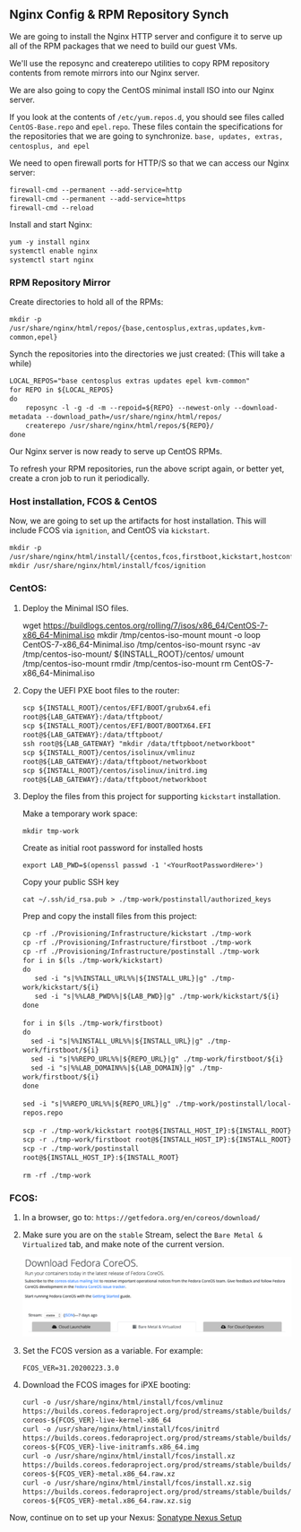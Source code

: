## Nginx Config & RPM Repository Synch
We are going to install the Nginx HTTP server and configure it to serve up all of the RPM packages that we need to build our guest VMs.

We'll use the reposync and createrepo utilities to copy RPM repository contents from remote mirrors into our Nginx server.

We are also going to copy the CentOS minimal install ISO into our Nginx server. 

If you look at the contents of `/etc/yum.repos.d`, you should see files called `CentOS-Base.repo` and `epel.repo`.  These files contain the specifications for the repositories that we are going to synchronize.  `base, updates, extras, centosplus, and epel`

We need to open firewall ports for HTTP/S so that we can access our Nginx server:

    firewall-cmd --permanent --add-service=http
    firewall-cmd --permanent --add-service=https
    firewall-cmd --reload

Install and start Nginx:

    yum -y install nginx
    systemctl enable nginx
    systemctl start nginx

### RPM Repository Mirror

Create directories to hold all of the RPMs:

    mkdir -p /usr/share/nginx/html/repos/{base,centosplus,extras,updates,kvm-common,epel}

Synch the repositories into the directories we just created:  (This will take a while)

    LOCAL_REPOS="base centosplus extras updates epel kvm-common"
    for REPO in ${LOCAL_REPOS}
    do
        reposync -l -g -d -m --repoid=${REPO} --newest-only --download-metadata --download_path=/usr/share/nginx/html/repos/
        createrepo /usr/share/nginx/html/repos/${REPO}/  
    done

Our Nginx server is now ready to serve up CentOS RPMs.

To refresh your RPM repositories, run the above script again, or better yet, create a cron job to run it periodically.

### Host installation, FCOS & CentOS

Now, we are going to set up the artifacts for host installation.  This will include FCOS via `ignition`, and CentOS via `kickstart`.

    mkdir -p /usr/share/nginx/html/install/{centos,fcos,firstboot,kickstart,hostconfig,postinstall}
    mkdir /usr/share/nginx/html/install/fcos/ignition

### CentOS:

1. Deploy the Minimal ISO files.

    wget https://buildlogs.centos.org/rolling/7/isos/x86_64/CentOS-7-x86_64-Minimal.iso
    mkdir /tmp/centos-iso-mount
    mount -o loop CentOS-7-x86_64-Minimal.iso /tmp/centos-iso-mount
    rsync -av /tmp/centos-iso-mount/ ${INSTALL_ROOT}/centos/
    umount /tmp/centos-iso-mount
    rmdir /tmp/centos-iso-mount
    rm CentOS-7-x86_64-Minimal.iso

1. Copy the UEFI PXE boot files to the router:

       scp ${INSTALL_ROOT}/centos/EFI/BOOT/grubx64.efi root@${LAB_GATEWAY}:/data/tftpboot/
       scp ${INSTALL_ROOT}/centos/EFI/BOOT/BOOTX64.EFI root@${LAB_GATEWAY}:/data/tftpboot/
       ssh root@${LAB_GATEWAY} "mkdir /data/tftpboot/networkboot"
       scp ${INSTALL_ROOT}/centos/isolinux/vmlinuz root@${LAB_GATEWAY}:/data/tftpboot/networkboot
       scp ${INSTALL_ROOT}/centos/isolinux/initrd.img root@${LAB_GATEWAY}:/data/tftpboot/networkboot

1. Deploy the files from this project for supporting `kickstart` installation.

    Make a temporary work space:

       mkdir tmp-work

    Create as initial root password for installed hosts

       export LAB_PWD=$(openssl passwd -1 '<YourRootPasswordHere>')

    Copy your public SSH key

       cat ~/.ssh/id_rsa.pub > ./tmp-work/postinstall/authorized_keys

    Prep and copy the install files from this project:

       cp -rf ./Provisioning/Infrastructure/kickstart ./tmp-work 
       cp -rf ./Provisioning/Infrastructure/firstboot ./tmp-work
       cp -rf ./Provisioning/Infrastructure/postinstall ./tmp-work
       for i in $(ls ./tmp-work/kickstart)
       do
          sed -i "s|%%INSTALL_URL%%|${INSTALL_URL}|g" ./tmp-work/kickstart/${i}
          sed -i "s|%%LAB_PWD%%|${LAB_PWD}|g" ./tmp-work/kickstart/${i}
       done

       for i in $(ls ./tmp-work/firstboot)
       do
         sed -i "s|%%INSTALL_URL%%|${INSTALL_URL}|g" ./tmp-work/firstboot/${i}
         sed -i "s|%%REPO_URL%%|${REPO_URL}|g" ./tmp-work/firstboot/${i}
         sed -i "s|%%LAB_DOMAIN%%|${LAB_DOMAIN}|g" ./tmp-work/firstboot/${i}
       done

       sed -i "s|%%REPO_URL%%|${REPO_URL}|g" ./tmp-work/postinstall/local-repos.repo

       scp -r ./tmp-work/kickstart root@${INSTALL_HOST_IP}:${INSTALL_ROOT}
       scp -r ./tmp-work/firstboot root@${INSTALL_HOST_IP}:${INSTALL_ROOT}
       scp -r ./tmp-work/postinstall root@${INSTALL_HOST_IP}:${INSTALL_ROOT}

       rm -rf ./tmp-work

### FCOS:

1. In a browser, go to: `https://getfedora.org/en/coreos/download/`
1. Make sure you are on the `stable` Stream, select the `Bare Metal & Virtualized` tab, and make note of the current version. 

    ![FCOS Download Page](images/FCOS-Download.png)

1. Set the FCOS version as a variable.  For example:

       FCOS_VER=31.20200223.3.0

1. Download the FCOS images for iPXE booting:

       curl -o /usr/share/nginx/html/install/fcos/vmlinuz https://builds.coreos.fedoraproject.org/prod/streams/stable/builds/${FCOS_VER}/x86_64/fedora-coreos-${FCOS_VER}-live-kernel-x86_64
       curl -o /usr/share/nginx/html/install/fcos/initrd https://builds.coreos.fedoraproject.org/prod/streams/stable/builds/${FCOS_VER}/x86_64/fedora-coreos-${FCOS_VER}-live-initramfs.x86_64.img
       curl -o /usr/share/nginx/html/install/fcos/install.xz https://builds.coreos.fedoraproject.org/prod/streams/stable/builds/${FCOS_VER}/x86_64/fedora-coreos-${FCOS_VER}-metal.x86_64.raw.xz
       curl -o /usr/share/nginx/html/install/fcos/install.xz.sig https://builds.coreos.fedoraproject.org/prod/streams/stable/builds/${FCOS_VER}/x86_64/fedora-coreos-${FCOS_VER}-metal.x86_64.raw.xz.sig

Now, continue on to set up your Nexus: [Sonatype Nexus Setup](Nexus_Config.md)